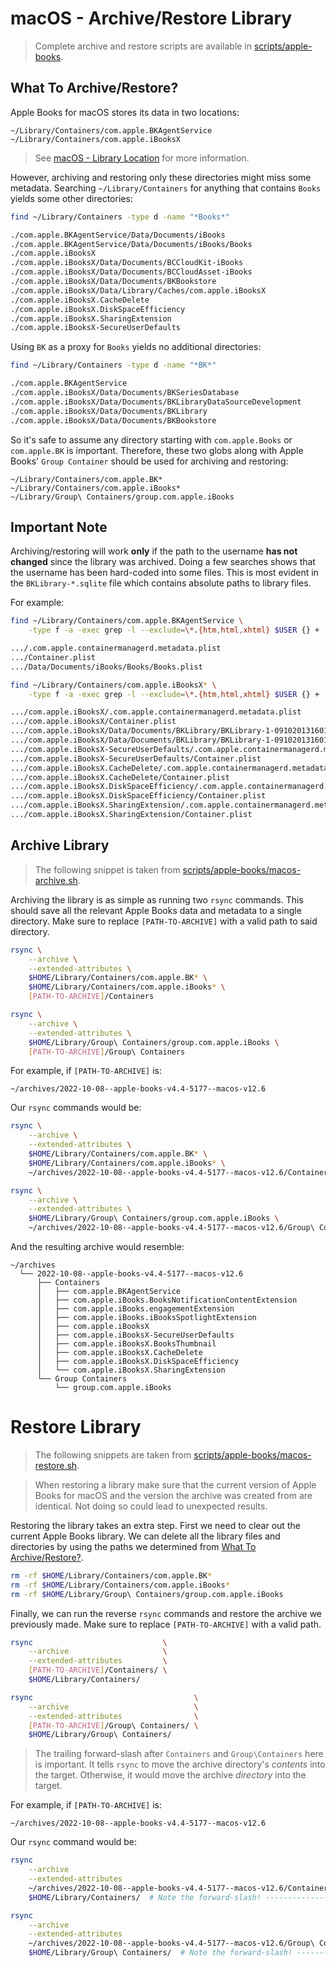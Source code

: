 # macOS - Archive/Restore Library

> <i class="fa fa-info-circle"></i> Complete archive and restore scripts are available in
> [scripts/apple-books][scripts].

<!-- TODO: Add a paragraph on what the goal of archiving is. -->

## What To Archive/Restore?

Apple Books for macOS stores its data in two locations:

```plaintext
~/Library/Containers/com.apple.BKAgentService
~/Library/Containers/com.apple.iBooksX
```

> <i class="fa fa-info-circle"></i> See [macOS - Library Location][macos-library-location] for more
> information.

However, archiving and restoring only these directories might miss some metadata. Searching
`~/Library/Containers` for anything that contains `Books` yields some other directories:

```bash
find ~/Library/Containers -type d -name "*Books*"

./com.apple.BKAgentService/Data/Documents/iBooks
./com.apple.BKAgentService/Data/Documents/iBooks/Books
./com.apple.iBooksX
./com.apple.iBooksX/Data/Documents/BCCloudKit-iBooks
./com.apple.iBooksX/Data/Documents/BCCloudAsset-iBooks
./com.apple.iBooksX/Data/Documents/BKBookstore
./com.apple.iBooksX/Data/Library/Caches/com.apple.iBooksX
./com.apple.iBooksX.CacheDelete
./com.apple.iBooksX.DiskSpaceEfficiency
./com.apple.iBooksX.SharingExtension
./com.apple.iBooksX-SecureUserDefaults
```

Using `BK` as a proxy for `Books` yields no additional directories:

```bash
find ~/Library/Containers -type d -name "*BK*"

./com.apple.BKAgentService
./com.apple.iBooksX/Data/Documents/BKSeriesDatabase
./com.apple.iBooksX/Data/Documents/BKLibraryDataSourceDevelopment
./com.apple.iBooksX/Data/Documents/BKLibrary
./com.apple.iBooksX/Data/Documents/BKBookstore
```

So it's safe to assume any directory starting with `com.apple.Books` or `com.apple.BK` is important.
Therefore, these two globs along with Apple Books' `Group Container` should be used for archiving
and restoring:

```plaintext
~/Library/Containers/com.apple.BK*
~/Library/Containers/com.apple.iBooks*
~/Library/Group\ Containers/group.com.apple.iBooks
```

## <i class="fa fa-exclamation-circle"></i> Important Note

Archiving/restoring will work **only** if the path to the username **has not changed** since the
library was archived. Doing a few searches shows that the username has been hard-coded into some
files. This is most evident in the `BKLibrary-*.sqlite` file which contains absolute paths to
library files.

For example:

```bash
find ~/Library/Containers/com.apple.BKAgentService \
    -type f -a -exec grep -l --exclude=\*.{htm,html,xhtml} $USER {} +

.../.com.apple.containermanagerd.metadata.plist
.../Container.plist
.../Data/Documents/iBooks/Books/Books.plist
```

```bash
find ~/Library/Containers/com.apple.iBooksX* \
    -type f -a -exec grep -l --exclude=\*.{htm,html,xhtml} $USER {} +

.../com.apple.iBooksX/.com.apple.containermanagerd.metadata.plist
.../com.apple.iBooksX/Container.plist
.../com.apple.iBooksX/Data/Documents/BKLibrary/BKLibrary-1-091020131601.sqlite-wal
.../com.apple.iBooksX/Data/Documents/BKLibrary/BKLibrary-1-091020131601.sqlite
.../com.apple.iBooksX-SecureUserDefaults/.com.apple.containermanagerd.metadata.plist
.../com.apple.iBooksX-SecureUserDefaults/Container.plist
.../com.apple.iBooksX.CacheDelete/.com.apple.containermanagerd.metadata.plist
.../com.apple.iBooksX.CacheDelete/Container.plist
.../com.apple.iBooksX.DiskSpaceEfficiency/.com.apple.containermanagerd.metadata.plist
.../com.apple.iBooksX.DiskSpaceEfficiency/Container.plist
.../com.apple.iBooksX.SharingExtension/.com.apple.containermanagerd.metadata.plist
.../com.apple.iBooksX.SharingExtension/Container.plist
```

## Archive Library

> <i class="fa fa-info-circle"></i> The following snippet is taken from
> [scripts/apple-books/macos-archive.sh][script-macos-archive].

Archiving the library is as simple as running two `rsync` commands. This should save all
the relevant Apple Books data and metadata to a single directory. Make sure to replace
`[PATH-TO-ARCHIVE]` with a valid path to said directory.

```bash
rsync \
    --archive \
    --extended-attributes \
    $HOME/Library/Containers/com.apple.BK* \
    $HOME/Library/Containers/com.apple.iBooks* \
    [PATH-TO-ARCHIVE]/Containers

rsync \
    --archive \
    --extended-attributes \
    $HOME/Library/Group\ Containers/group.com.apple.iBooks \
    [PATH-TO-ARCHIVE]/Group\ Containers
```

For example, if `[PATH-TO-ARCHIVE]` is:

```plaintext
~/archives/2022-10-08--apple-books-v4.4-5177--macos-v12.6
```

Our `rsync` commands would be:

```bash
rsync \
    --archive \
    --extended-attributes \
    $HOME/Library/Containers/com.apple.BK* \
    $HOME/Library/Containers/com.apple.iBooks* \
    ~/archives/2022-10-08--apple-books-v4.4-5177--macos-v12.6/Containers

rsync \
    --archive \
    --extended-attributes \
    $HOME/Library/Group\ Containers/group.com.apple.iBooks \
    ~/archives/2022-10-08--apple-books-v4.4-5177--macos-v12.6/Group\ Containers
```

And the resulting archive would resemble:

```plaintext
~/archives
  └── 2022-10-08--apple-books-v4.4-5177--macos-v12.6
      ├── Containers
      │   ├── com.apple.BKAgentService
      │   ├── com.apple.iBooks.BooksNotificationContentExtension
      │   ├── com.apple.iBooks.engagementExtension
      │   ├── com.apple.iBooks.iBooksSpotlightExtension
      │   ├── com.apple.iBooksX
      │   ├── com.apple.iBooksX-SecureUserDefaults
      │   ├── com.apple.iBooksX.BooksThumbnail
      │   ├── com.apple.iBooksX.CacheDelete
      │   ├── com.apple.iBooksX.DiskSpaceEfficiency
      │   └── com.apple.iBooksX.SharingExtension
      └── Group Containers
          └── group.com.apple.iBooks
```

# Restore Library

> <i class="fa fa-info-circle"></i> The following snippets are taken from
> [scripts/apple-books/macos-restore.sh][script-macos-restore].

> <i class="fa fa-exclamation-circle"></i> When restoring a library make sure that the current
> version of Apple Books for macOS and the version the archive was created from are identical. Not
> doing so could lead to unexpected results.

Restoring the library takes an extra step. First we need to clear out the current Apple Books
library. We can delete all the library files and directories by using the paths we determined from
[What To Archive/Restore?](#what-to-archiverestore).

```bash
rm -rf $HOME/Library/Containers/com.apple.BK*
rm -rf $HOME/Library/Containers/com.apple.iBooks*
rm -rf $HOME/Library/Group\ Containers/group.com.apple.iBooks
```

Finally, we can run the reverse `rsync` commands and restore the archive we previously made. Make
sure to replace `[PATH-TO-ARCHIVE]` with a valid path.

```bash
rsync                             \
    --archive                     \
    --extended-attributes         \
    [PATH-TO-ARCHIVE]/Containers/ \
    $HOME/Library/Containers/

rsync                                    \
    --archive                            \
    --extended-attributes                \
    [PATH-TO-ARCHIVE]/Group\ Containers/ \
    $HOME/Library/Group\ Containers/
```

> <i class="fa fa-exclamation-circle"></i> The trailing forward-slash after `Containers` and
> `Group\Containers` here is important. It tells `rsync` to move the archive directory's _contents_
> into the target. Otherwise, it would move the archive _directory_ into the target.

For example, if `[PATH-TO-ARCHIVE]` is:

```plaintext
~/archives/2022-10-08--apple-books-v4.4-5177--macos-v12.6
```

Our `rsync` command would be:

```bash
rsync                                                                     \
    --archive                                                             \
    --extended-attributes                                                 \
    ~/archives/2022-10-08--apple-books-v4.4-5177--macos-v12.6/Containers/ \
    $HOME/Library/Containers/  # Note the forward-slash! ---------------^

rsync                                                                            \
    --archive                                                                    \
    --extended-attributes                                                        \
    ~/archives/2022-10-08--apple-books-v4.4-5177--macos-v12.6/Group\ Containers/ \
    $HOME/Library/Group\ Containers/  # Note the forward-slash! ---------------^
```

[macos-library-location]: /apple-books/macos/library-location.md
[scripts]: https://github.com/tnahs/readstor/tree/main/scripts/apple-books/
[script-macos-restore]: https://github.com/tnahs/readstor/tree/main/scripts/apple-books/macos-restore.sh
[script-macos-archive]: https://github.com/tnahs/readstor/tree/main/scripts/apple-books/macos-archive.sh
